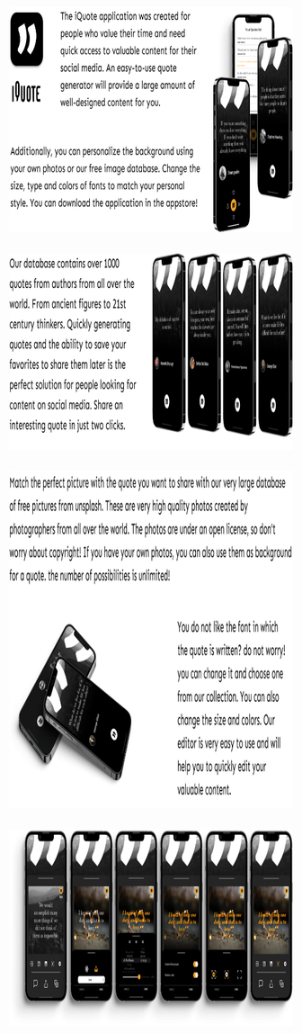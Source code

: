 <img src="Assets\iQuote.01.png" width="1000" height="400">
<br>
<br>
<br>
<img src="Assets\iQuote.02.png" width="1000" height="350">
<br>
<br>
<br>
<img src="Assets\iQuote.03.png" width="1000" height="600">
<br>
<br>
<br>
<img src="Assets\iQuote.04.png" width="1000" height="350">
